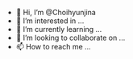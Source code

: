 - 👋 Hi, I’m @Choihyunjina
- 👀 I’m interested in ...
- 🌱 I’m currently learning ...
- 💞️ I’m looking to collaborate on ...
- 📫 How to reach me ...

<!---
Choihyunjina/Choihyunjina is a ✨ special ✨ repository because its `README.md` (this file) appears on your GitHub profile.
You can click the Preview link to take a look at your changes.
--->

